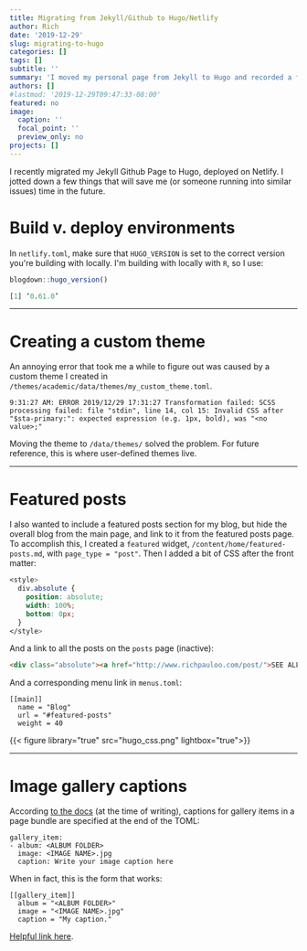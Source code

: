 ```yaml
---
title: Migrating from Jekyll/Github to Hugo/Netlify
author: Rich
date: '2019-12-29'
slug: migrating-to-hugo
categories: []
tags: []
subtitle: ''
summary: 'I moved my personal page from Jekyll to Hugo and recorded a few important lessons learned along the way.'
authors: []
#lastmod: '2019-12-29T09:47:33-08:00'
featured: no
image:
  caption: ''
  focal_point: ''
  preview_only: no
projects: []
---
```


I recently migrated my Jekyll Github Page to Hugo, deployed on Netlify. I jotted down a few things that will save me (or someone running into similar issues) time in the future.  

# Build v. deploy environments

In `netlify.toml`, make sure that `HUGO_VERSION` is set to the correct version you're building with locally. I'm building with locally with `R`, so I use:  

```r
blogdown::hugo_version()
```  
```r
[1] ‘0.61.0’
```

***

# Creating a custom theme

An annoying error that took me a while to figure out was caused by a custom theme I created in `/themes/academic/data/themes/my_custom_theme.toml`. 

```
9:31:27 AM: ERROR 2019/12/29 17:31:27 Transformation failed: SCSS processing failed: file "stdin", line 14, col 15: Invalid CSS after "$sta-primary:": expected expression (e.g. 1px, bold), was "<no value>;"
```

Moving the theme to `/data/themes/` solved the problem. For future reference, this is where user-defined themes live. 

***

# Featured posts

I also wanted to include a featured posts section for my blog, but hide the overall blog from the main page, and link to it from the featured posts page. To accomplish this, I created a `featured` widget, `/content/home/featured-posts.md`, with `page_type = "post"`. Then I added a bit of CSS after the front matter:   

```css
<style>
  div.absolute {
    position: absolute;
    width: 100%;
    bottom: 0px;
  } 
</style>
```

And a link to all the posts on the `posts` page (inactive):

```html
<div class="absolute"><a href="http://www.richpauloo.com/post/">SEE ALL POSTS >></a></div>
```

And a corresponding menu link in `menus.toml`:  

```
[[main]]
  name = "Blog"
  url = "#featured-posts"
  weight = 40
```

{{< figure library="true" src="hugo_css.png" lightbox="true">}}


***  

# Image gallery captions

According [to the docs](https://sourcethemes.com/academic/docs/writing-markdown-latex/#image-gallery) (at the time of writing), captions for gallery items in a page bundle are specified at the end of the TOML:  

```
gallery_item:
- album: <ALBUM FOLDER>
  image: <IMAGE NAME>.jpg
  caption: Write your image caption here
```

When in fact, this is the form that works:

```
[[gallery_item]]
  album = "<ALBUM FOLDER>"
  image = "<IMAGE NAME>.jpg"
  caption = "My caption."
```

[Helpful link here](https://github.com/gcushen/hugo-academic/issues/1051).
